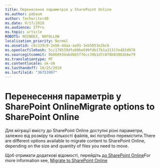 ```yaml
---
title: Перенесення параметрів у SharePoint Online
ms.author: pebaum
author: Techwriter40
ms.date: 9/17/2018
ms.audience: ITPro
ms.topic: article
ROBOTS: NOINDEX, NOFOLLOW
localization_priority: Normal
ms.assetid: c8c339c9-2e50-4daa-aa91-3eb5053e2bc6
ms.openlocfilehash: 5cc179539dfa99be699fdb17b1a21317e482d978
ms.sourcegitcommit: 0b06093dabd685f76cc39b1d7c0f8b03883b6e79
ms.translationtype: MT
ms.contentlocale: uk-UA
ms.lasthandoff: 10/25/2019
ms.locfileid: "36753997"
---
```

# <a name="migrate-options-to-sharepoint-online"></a><span data-ttu-id="d8d40-102">Перенесення параметрів у SharePoint Online</span><span class="sxs-lookup"><span data-stu-id="d8d40-102">Migrate options to SharePoint Online</span></span>

<span data-ttu-id="d8d40-103">Для міграції вмісту до SharePoint Online доступні різні параметри, залежно від розміру та кількості файлів, які потрібно перемістити.</span><span class="sxs-lookup"><span data-stu-id="d8d40-103">There are different options available to migrate content to SharePoint Online, depending on the size and quantity of files you need to move.</span></span>
  
<span data-ttu-id="d8d40-104">Щоб отримати додаткові відомості, перейдіть [до SharePoint Online](https://go.microsoft.com/fwlink/?linkid-2022029)</span><span class="sxs-lookup"><span data-stu-id="d8d40-104">For more information see, [Migrate to SharePoint Online](https://go.microsoft.com/fwlink/?linkid-2022029)</span></span>
  

